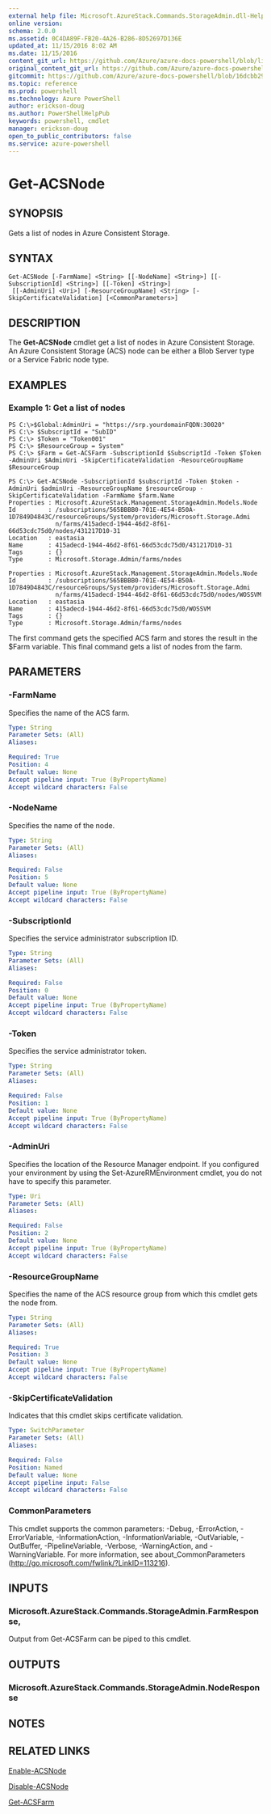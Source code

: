 ```yaml
---
external help file: Microsoft.AzureStack.Commands.StorageAdmin.dll-Help.xml
online version: 
schema: 2.0.0
ms.assetid: 0C4DA89F-FB20-4A26-B286-8D52697D136E
updated_at: 11/15/2016 8:02 AM
ms.date: 11/15/2016
content_git_url: https://github.com/Azure/azure-docs-powershell/blob/live/azureps-cmdlets-docs/ResourceManager/AzureRM.AzureStackStorage/v0.9.9.1/Get-ACSNode.md
original_content_git_url: https://github.com/Azure/azure-docs-powershell/blob/live/azureps-cmdlets-docs/ResourceManager/AzureRM.AzureStackStorage/v0.9.9.1/Get-ACSNode.md
gitcommit: https://github.com/Azure/azure-docs-powershell/blob/16dcbb293b24fa241864048736125047ff62e2ea/azureps-cmdlets-docs/ResourceManager/AzureRM.AzureStackStorage/v0.9.9.1/Get-ACSNode.md
ms.topic: reference
ms.prod: powershell
ms.technology: Azure PowerShell
author: erickson-doug
ms.author: PowerShellHelpPub
keywords: powershell, cmdlet
manager: erickson-doug
open_to_public_contributors: false
ms.service: azure-powershell
---
```


# Get-ACSNode

## SYNOPSIS
Gets a list of nodes in Azure Consistent Storage.

## SYNTAX

```
Get-ACSNode [-FarmName] <String> [[-NodeName] <String>] [[-SubscriptionId] <String>] [[-Token] <String>]
 [[-AdminUri] <Uri>] [-ResourceGroupName] <String> [-SkipCertificateValidation] [<CommonParameters>]
```

## DESCRIPTION
The **Get-ACSNode** cmdlet get a list of nodes in Azure Consistent Storage.
An Azure Consistent Storage (ACS) node can be either a Blob Server type or a Service Fabric node type.

## EXAMPLES

### Example 1: Get a list of nodes
```
PS C:\>$Global:AdminUri = "https://srp.yourdomainFQDN:30020"
PS C:\> $SubscriptId = "SubID"
PS C:\> $Token = "Token001"
PS C:\> $ResourceGroup = System"
PS C:\> $Farm = Get-ACSFarm -SubscriptionId $SubscriptId -Token $Token -AdminUri $AdminUri -SkipCertificateValidation -ResourceGroupName $ResourceGroup

PS C:\> Get-ACSNode -SubscriptionId $subscriptId -Token $token -AdminUri $adminUri -ResourceGroupName $resourceGroup -SkipCertificateValidation -FarmName $farm.Name
Properties : Microsoft.AzureStack.Management.StorageAdmin.Models.Node
Id         : /subscriptions/565BBBB0-701E-4E54-B50A-1D7849D4843C/resourceGroups/System/providers/Microsoft.Storage.Admi
             n/farms/415adecd-1944-46d2-8f61-66d53cdc75d0/nodes/431217D10-31
Location   : eastasia
Name       : 415adecd-1944-46d2-8f61-66d53cdc75d0/431217D10-31
Tags       : {}
Type       : Microsoft.Storage.Admin/farms/nodes

Properties : Microsoft.AzureStack.Management.StorageAdmin.Models.Node
Id         : /subscriptions/565BBBB0-701E-4E54-B50A-1D7849D4843C/resourceGroups/System/providers/Microsoft.Storage.Admi
             n/farms/415adecd-1944-46d2-8f61-66d53cdc75d0/nodes/WOSSVM
Location   : eastasia
Name       : 415adecd-1944-46d2-8f61-66d53cdc75d0/WOSSVM
Tags       : {}
Type       : Microsoft.Storage.Admin/farms/nodes
```

The first command gets the specified ACS farm and stores the result in the $Farm variable.
This final command gets a list of nodes from the farm.

## PARAMETERS

### -FarmName
Specifies the name of the ACS farm.

```yaml
Type: String
Parameter Sets: (All)
Aliases: 

Required: True
Position: 4
Default value: None
Accept pipeline input: True (ByPropertyName)
Accept wildcard characters: False
```

### -NodeName
Specifies the name of the node.

```yaml
Type: String
Parameter Sets: (All)
Aliases: 

Required: False
Position: 5
Default value: None
Accept pipeline input: True (ByPropertyName)
Accept wildcard characters: False
```

### -SubscriptionId
Specifies the service administrator subscription ID.

```yaml
Type: String
Parameter Sets: (All)
Aliases: 

Required: False
Position: 0
Default value: None
Accept pipeline input: True (ByPropertyName)
Accept wildcard characters: False
```

### -Token
Specifies the service administrator token.

```yaml
Type: String
Parameter Sets: (All)
Aliases: 

Required: False
Position: 1
Default value: None
Accept pipeline input: True (ByPropertyName)
Accept wildcard characters: False
```

### -AdminUri
Specifies the location of the Resource Manager endpoint.
If you configured your environment by using the Set-AzureRMEnvironment cmdlet, you do not have to specify this parameter.

```yaml
Type: Uri
Parameter Sets: (All)
Aliases: 

Required: False
Position: 2
Default value: None
Accept pipeline input: True (ByPropertyName)
Accept wildcard characters: False
```

### -ResourceGroupName
Specifies the name of the ACS resource group from which this cmdlet gets the node from.

```yaml
Type: String
Parameter Sets: (All)
Aliases: 

Required: True
Position: 3
Default value: None
Accept pipeline input: True (ByPropertyName)
Accept wildcard characters: False
```

### -SkipCertificateValidation
Indicates that this cmdlet skips certificate validation.

```yaml
Type: SwitchParameter
Parameter Sets: (All)
Aliases: 

Required: False
Position: Named
Default value: None
Accept pipeline input: False
Accept wildcard characters: False
```

### CommonParameters
This cmdlet supports the common parameters: -Debug, -ErrorAction, -ErrorVariable, -InformationAction, -InformationVariable, -OutVariable, -OutBuffer, -PipelineVariable, -Verbose, -WarningAction, and -WarningVariable. For more information, see about_CommonParameters (http://go.microsoft.com/fwlink/?LinkID=113216).

## INPUTS

### Microsoft.AzureStack.Commands.StorageAdmin.FarmResponse,
Output from Get-ACSFarm can be piped to this cmdlet.

## OUTPUTS

### Microsoft.AzureStack.Commands.StorageAdmin.NodeResponse

## NOTES

## RELATED LINKS

[Enable-ACSNode](xref:ResourceManager/AzureRM.AzureStackStorage/v0.9.9.1/Enable-ACSNode.md)

[Disable-ACSNode](xref:ResourceManager/AzureRM.AzureStackStorage/v0.9.9.1/Disable-ACSNode.md)

[Get-ACSFarm](xref:ResourceManager/AzureRM.AzureStackStorage/v0.9.9.1/Get-ACSFarm.md)


